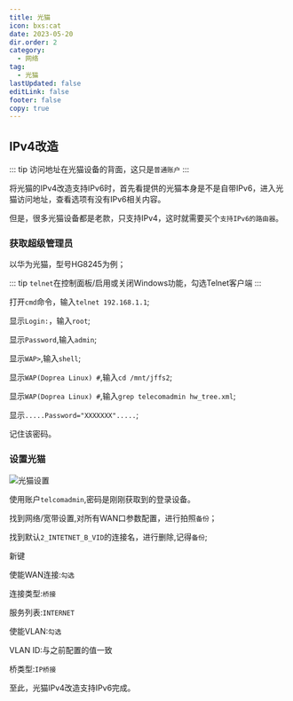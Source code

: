 ```yaml
---
title: 光猫
icon: bxs:cat
date: 2023-05-20
dir.order: 2
category:
  - 网络
tag:
  - 光猫
lastUpdated: false
editLink: false
footer: false
copy: true
---
```


## IPv4改造

::: tip
访问地址在光猫设备的背面，这只是`普通账户`
:::

将光猫的IPv4改造支持IPv6时，首先看提供的光猫本身是不是自带IPv6，进入光猫访问地址，查看选项有没有IPv6相关内容。

但是，很多光猫设备都是老款，只支持IPv4，这时就需要买个`支持IPv6的路由器`。

### 获取超级管理员

以华为光猫，型号HG8245为例；

::: tip
`telnet`在控制面板/启用或关闭Windows功能，勾选Telnet客户端
:::

打开`cmd`命令，输入`telnet 192.168.1.1`;

显示`Login:`，输入`root`;

显示`Password`,输入`admin`;

显示`WAP>`,输入`shell`;

显示`WAP(Doprea Linux) #`,输入`cd /mnt/jffs2`;

显示`WAP(Doprea Linux) #`,输入`grep telecomadmin hw_tree.xml`;

显示`.....Password="XXXXXXX".....`;

记住该密码。

### 设置光猫

![光猫设置](https://nas.ilyl.life:8092/wan.jpg)

使用账户`telcomadmin`,密码是刚刚获取到的登录设备。

找到网络/宽带设置,对所有WAN口参数配置，进行拍照`备份`；

找到默认`2_INTETNET_B_VID`的连接名，进行删除,记得`备份`;

新键

使能WAN连接:`勾选`

连接类型:`桥接`

服务列表:`INTERNET`

使能VLAN:`勾选`

VLAN ID:与之前配置的值一致

桥类型:`IP桥接`

至此，光猫IPv4改造支持IPv6完成。
